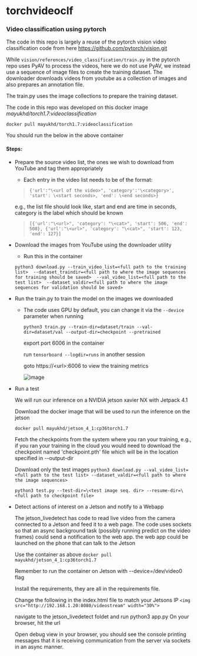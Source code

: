 # torchvideoclf

### Video classification using pytorch

The code in this repo is largely a reuse of the pytorch vision video classification code from here https://github.com/pytorch/vision.git

While `vision/references/video_classification/train.py` in the pytorch repo uses PyAV to process the videos, here we do not use PyAV, we instead use a sequence of image files to create the training dataset.
The downloader downloads videos from youtube as a collection of images and also prepares an annotation file.

The train.py uses the image collections to prepare the training dataset.

The code in this repo was developed on this docker image *mayukhd/torch1.7:videoclassification*

`docker pull mayukhd/torch1.7:videoclassification`

You should run the below in the above container

#### Steps:

- Prepare the source video list, the ones we wish to download from YouTube and tag them appropriately
    - Each entry in the video list needs to be of the format: 
    
    > `{'url':"\<url of the video>", 'category':'\<category>', 'start': \<start seconds>, 'end': \<end seconds>}`
     
     e.g., the list file should look like, start and end are time in seconds, category is the label which should be known
     
    > `[{'url':"\<url>", 'category': "\<cat>", 'start': 506, 'end': 508},
        {'url':"\<url>", 'category': "\<cat>", 'start': 123, 'end': 127}]`

- Download the images from YouTube using the downloader utility
  - Run this in the container 
  
  `python3 download.py --train_video_list=<full path to the training list> 
  --dataset_traindir=<full path to where the image sequences for training should be saved> 
  --val_video_list=<full path to the test list> 
  --dataset_valdir=<full path to where the image sequences for validation should be saved>`

- Run the train.py to train the model on the images we downloaded
  - The code uses GPU by default, you can change it via the `--device` parameter when running
    
    `python3 train.py --train-dir=dataset/train --val-dir=dataset/val --output-dir=checkpoint --pretrained`
    
    export port 6006 in the container
    
    run `tensorboard --logdir=runs` in another session 
    
    goto https://\<url>:6006 to view the training metrics
    
    ![image](https://user-images.githubusercontent.com/17194414/113135283-92e4df80-923f-11eb-81cd-b0074b34cb3c.png)

- Run a test
    
    We will run our inference on a NVIDIA jetson xavier NX with Jetpack 4.1
    
    Download the docker image that will be used to run the inference on the jetson
    
    `docker pull mayukhd/jetson_4_1:cp36torch1.7`
    
    Fetch the checkpoints from the system where you ran your training, e.g., if you ran your training in the cloud
    you would need to download the checkpoint named 'checkpoint.pth' file which will be in the location specified in --output-dir
    
    Download only the test images 
    `python3 download.py --val_video_list=<full path to the test list> --dataset_valdir=<full path to where the image sequences>`
  
    `python3 test.py --test-dir=\<test image seq. dir> --resume-dir=\<full path to checkpoint file>`

- Detect actions of interest on a Jetson and notify to a Webapp
    
    The jetson_livedetect has code to read live video from the camera connected to a Jetson and feed it to a web page.
    The code uses sockets so that an async background task (possibly running predict on the video frames) could send a notification to the web app.
    the web app could be launched on the phone that can talk to the Jetson
    
    Use the container as above 
    `docker pull mayukhd/jetson_4_1:cp36torch1.7`
    
    
    Remember to run the container on Jetson with --device=/dev/video0 flag
    
    Install the requirements, they are all in the requirements file.
    
    Change the following in the index.html file to match your Jetsons IP 
    `<img src="http://192.168.1.20:8080/videostream" width="30%">`
    
    navigate to the jetson_livedetect foldet and run python3 app.py
    On your browser, hit the url
    
    Open debug view in your browser, you should see the console printing messages that it is receiving communication from the server via sockets in an async manner.
    
     
    
    
